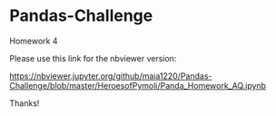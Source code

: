 # Pandas-Challenge
Homework 4


Please use this link for the nbviewer version:

https://nbviewer.jupyter.org/github/maia1220/Pandas-Challenge/blob/master/HeroesofPymoli/Panda_Homework_AQ.ipynb

Thanks!
